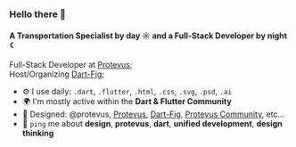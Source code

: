 ### Hello there 👋

#### A Transportation Specialist by day ☼ and a Full-Stack Developer by night ☾

Full-Stack Developer at [Protevus](https://medicare.pt?ref=github-caneco);<br>
Host/Organizing [Dart-Fig](https://laracon.eu?ref=github-caneco);<br>

- ⚙️ I use daily: `.dart`, `.flutter`, `.html`, `.css`, `.svg`, `.psd`, `.ai`
- 🌍 I'm mostly active within the **Dart & Flutter Community**
- 💅 Designed: @protevus, [Protevus](https://www.northmeetssouth.audio), [Dart-Fig](https://thenping.me), [Protevus Community](https://www.happydev.fm), etc…
- 💬 `ping` me about **design**, **protevus**, **dart**, **unified development**, **design thinking**
